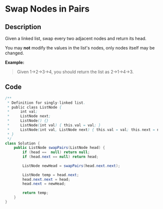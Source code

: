 # Swap Nodes in Pairs

## Description

Given a linked list, swap every two adjacent nodes and return its head.

You may **not** modify the values in the list's nodes, only nodes itself may be changed.

**Example:**

> Given 1-&gt;2-&gt;3-&gt;4, you should return the list as 2-&gt;1-&gt;4-&gt;3.

## **Code**

```java
/**
 * Definition for singly-linked list.
 * public class ListNode {
 *     int val;
 *     ListNode next;
 *     ListNode() {}
 *     ListNode(int val) { this.val = val; }
 *     ListNode(int val, ListNode next) { this.val = val; this.next = next; }
 * }
 */
class Solution {
    public ListNode swapPairs(ListNode head) {
        if (head ==  null) return null;
        if (head.next == null) return head;
        
        ListNode newHead = swapPairs(head.next.next);
        
        ListNode temp = head.next;
        head.next.next = head;
        head.next = newHead;
        
        return temp;
    }
}
```

